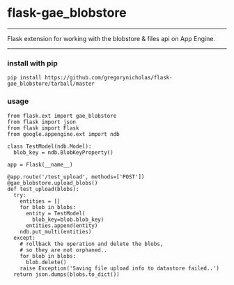 # flask-gae_blobstore

--------------

Flask extension for working with the blobstore & files api on App Engine.

----

### install with pip
`pip install https://github.com/gregorynicholas/flask-gae_blobstore/tarball/master`

### usage

    from flask.ext import gae_blobstore
    from flask import json
    from flask import Flask
    from google.appengine.ext import ndb

    class TestModel(ndb.Model):
      blob_key = ndb.BlobKeyProperty()

    app = Flask(__name__)

    @app.route('/test_upload', methods=['POST'])
    @gae_blobstore.upload_blobs()
    def test_upload(blobs):
      try:
        entities = []
        for blob in blobs:
          entity = TestModel(
            blob_key=blob.blob_key)
          entities.append(entity)
        ndb.put_multi(entities)
      except:
        # rollback the operation and delete the blobs,
        # so they are not orphaned..
        for blob in blobs:
          blob.delete()
        raise Exception('Saving file upload info to datastore failed..')
      return json.dumps(blobs.to_dict())


